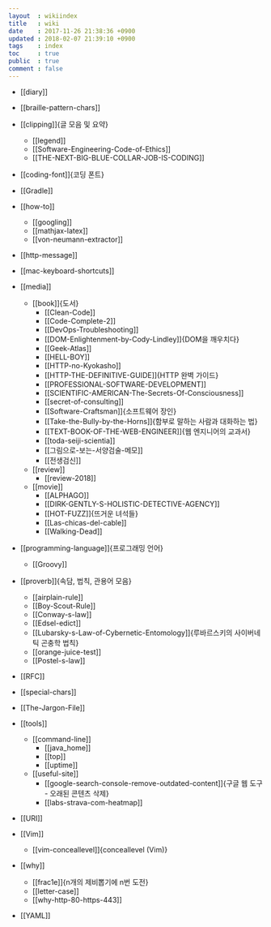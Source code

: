 ```yaml
---
layout  : wikiindex
title   : wiki
date    : 2017-11-26 21:38:36 +0900
updated : 2018-02-07 21:39:10 +0900
tags    : index
toc     : true
public  : true
comment : false
---
```


* [[diary]]

* [[braille-pattern-chars]]
* [[clipping]]{글 모음 및 요약}
    * [[legend]]
    * [[Software-Engineering-Code-of-Ethics]]
    * [[THE-NEXT-BIG-BLUE-COLLAR-JOB-IS-CODING]]
* [[coding-font]]{코딩 폰트}
* [[Gradle]]
* [[how-to]]
    * [[googling]]
    * [[mathjax-latex]]
    * [[von-neumann-extractor]]
* [[http-message]]
* [[mac-keyboard-shortcuts]]
* [[media]]
    * [[book]]{도서}
        * [[Clean-Code]]
        * [[Code-Complete-2]]
        * [[DevOps-Troubleshooting]]
        * [[DOM-Enlightenment-by-Cody-Lindley]]{DOM을 깨우치다}
        * [[Geek-Atlas]]
        * [[HELL-BOY]]
        * [[HTTP-no-Kyokasho]]
        * [[HTTP-THE-DEFINITIVE-GUIDE]]{HTTP 완벽 가이드}
        * [[PROFESSIONAL-SOFTWARE-DEVELOPMENT]]
        * [[SCIENTIFIC-AMERICAN-The-Secrets-Of-Consciousness]]
        * [[secret-of-consulting]]
        * [[Software-Craftsman]]{소프트웨어 장인}
        * [[Take-the-Bully-by-the-Horns]]{함부로 말하는 사람과 대화하는 법}
        * [[TEXT-BOOK-OF-THE-WEB-ENGINEER]]{웹 엔지니어의 교과서}
        * [[toda-seiji-scientia]]
        * [[그림으로-보는-서양검술-메모]]
        * [[전생검신]]
    * [[review]]
        * [[review-2018]]
    * [[movie]]
        * [[ALPHAGO]]
        * [[DIRK-GENTLY-S-HOLISTIC-DETECTIVE-AGENCY]]
        * [[HOT-FUZZ]]{뜨거운 녀석들}
        * [[Las-chicas-del-cable]]
        * [[Walking-Dead]]
* [[programming-language]]{프로그래밍 언어}
    * [[Groovy]]
* [[proverb]]{속담, 법칙, 관용어 모음}
    * [[airplain-rule]]
    * [[Boy-Scout-Rule]]
    * [[Conway-s-law]]
    * [[Edsel-edict]]
    * [[Lubarsky-s-Law-of-Cybernetic-Entomology]]{루바르스키의 사이버네틱 곤충학 법칙}
    * [[orange-juice-test]]
    * [[Postel-s-law]]
* [[RFC]]
* [[special-chars]]
* [[The-Jargon-File]]
* [[tools]]
    * [[command-line]]
        * [[java_home]]
        * [[top]]
        * [[uptime]]
    * [[useful-site]]
        * [[google-search-console-remove-outdated-content]]{구글 웹 도구 - 오래된 콘텐츠 삭제}
        * [[labs-strava-com-heatmap]]
* [[URI]]
* [[Vim]]
    * [[vim-conceallevel]]{conceallevel (Vim)}
* [[why]]
    * [[frac1e]]{n개의 제비뽑기에 n번 도전}
    * [[letter-case]]
    * [[why-http-80-https-443]]
* [[YAML]]
